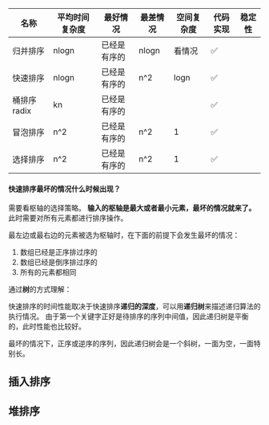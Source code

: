 
|名称|平均时间复杂度|最好情况|最差情况|空间复杂度|代码实现|稳定性|
|---|---|---|---|---|---|---|
|归并排序|nlogn|已经是有序的|nlogn|看情况|✅||
|快速排序|nlogn|已经是有序的|n^2|logn|✅||
|桶排序 radix|kn|已经是有序的|||✅||
|冒泡排序|n^2|已经是有序的|n^2|1|✅||
|选择排序|n^2|已经是有序的|n^2|1|✅||

#### 快速排序最坏的情况什么时候出现？
需要看枢轴的选择策略。
**输入的枢轴是最大或者最小元素，最坏的情况就来了。** 此时需要对所有元素都进行排序操作。

最左边或最右边的元素被选为枢轴时，在下面的前提下会发生最坏的情况：
1. 数组已经是正序排过序的
2. 数组已经是倒序排过序的
3. 所有的元素都相同

通过**树**的方式理解：

快速排序的时间性能取决于快速排序**递归的深度**，可以用**递归树**来描述递归算法的执行情况。
由于第一个关键字正好是待排序的序列中间值，因此递归树是平衡的，此时性能也比较好。

最坏的情况下，正序或逆序的序列，因此递归树会是一个斜树，一面为空，一面特别长。

## 插入排序

## 堆排序




